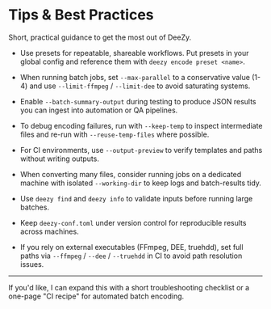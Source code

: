 # Tips & Best Practices

Short, practical guidance to get the most out of DeeZy.

- Use presets for repeatable, shareable workflows. Put presets in your global config and reference them with `deezy encode preset <name>`.

- When running batch jobs, set `--max-parallel` to a conservative value (1-4) and use `--limit-ffmpeg` / `--limit-dee` to avoid saturating systems.

- Enable `--batch-summary-output` during testing to produce JSON results you can ingest into automation or QA pipelines.

- To debug encoding failures, run with `--keep-temp` to inspect intermediate files and re-run with `--reuse-temp-files` where possible.

- For CI environments, use `--output-preview` to verify templates and paths without writing outputs.

- When converting many files, consider running jobs on a dedicated machine with isolated `--working-dir` to keep logs and batch-results tidy.

- Use `deezy find` and `deezy info` to validate inputs before running large batches.

- Keep `deezy-conf.toml` under version control for reproducible results across machines.

- If you rely on external executables (FFmpeg, DEE, truehdd), set full paths via `--ffmpeg` / `--dee` / `--truehdd` in CI to avoid path resolution issues.

---

If you'd like, I can expand this with a short troubleshooting checklist or a one-page "CI recipe" for automated batch encoding.
